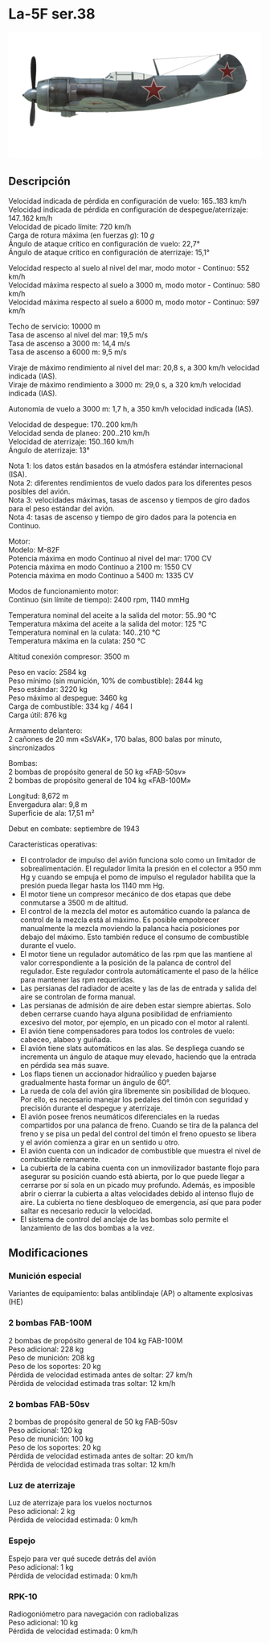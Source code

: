 # La-5F ser.38  
  
![la5s38](../images/la5s38.png)  
  
## Descripción  
  
Velocidad indicada de pérdida en configuración de vuelo: 165..183 km/h  
Velocidad indicada de pérdida en configuración de despegue/aterrizaje: 147..162 km/h  
Velocidad de picado límite: 720 km/h  
Carga de rotura máxima (en fuerzas <i>g</i>): 10 <i>g</i>  
Ángulo de ataque crítico en configuración de vuelo: 22,7°  
Ángulo de ataque crítico en configuración de aterrizaje: 15,1°  
  
Velocidad respecto al suelo al nivel del mar, modo motor - Continuo: 552 km/h  
Velocidad máxima respecto al suelo a 3000 m, modo motor - Continuo: 580 km/h  
Velocidad máxima respecto al suelo a 6000 m, modo motor - Continuo: 597 km/h  
  
Techo de servicio: 10000 m  
Tasa de ascenso al nivel del mar: 19,5 m/s  
Tasa de ascenso a 3000 m: 14,4 m/s  
Tasa de ascenso a 6000 m: 9,5 m/s  
  
Viraje de máximo rendimiento al nivel del mar: 20,8 s, a 300 km/h velocidad indicada (IAS).  
Viraje de máximo rendimiento a 3000 m: 29,0 s, a 320 km/h velocidad indicada (IAS).  
  
Autonomía de vuelo a 3000 m: 1,7 h, a 350 km/h velocidad indicada (IAS).  
  
Velocidad de despegue: 170..200 km/h  
Velocidad senda de planeo: 200..210 km/h  
Velocidad de aterrizaje: 150..160 km/h  
Ángulo de aterrizaje: 13°  
  
Nota 1: los datos están basados en la atmósfera estándar internacional (ISA).  
Nota 2: diferentes rendimientos de vuelo dados para los diferentes pesos posibles del avión.  
Nota 3: velocidades máximas, tasas de ascenso y tiempos de giro dados para el peso estándar del avión.  
Nota 4: tasas de ascenso y tiempo de giro dados para la potencia en Continuo.  
  
Motor:  
Modelo: M-82F  
Potencia máxima en modo Continuo al nivel del mar: 1700 CV  
Potencia máxima en modo Continuo a 2100 m: 1550 CV  
Potencia máxima en modo Continuo a 5400 m: 1335 CV  
  
Modos de funcionamiento motor:  
Continuo (sin límite de tiempo): 2400 rpm, 1140 mmHg  
  
Temperatura nominal del aceite a la salida del motor: 55..90 °C  
Temperatura máxima del aceite a la salida del motor: 125 °C  
Temperatura nominal en la culata: 140..210 °C  
Temperatura máxima en la culata: 250 °C  
  
Altitud conexión compresor: 3500 m  
  
Peso en vacío: 2584 kg  
Peso mínimo (sin munición, 10% de combustible): 2844 kg  
Peso estándar: 3220 kg  
Peso máximo al despegue: 3460 kg  
Carga de combustible: 334 kg / 464 l  
Carga útil: 876 kg  
  
Armamento delantero:  
2 cañones de 20 mm «SsVAK», 170 balas, 800 balas por minuto, sincronizados  
  
Bombas:  
2 bombas de propósito general de 50 kg «FAB-50sv»  
2 bombas de propósito general de 104 kg «FAB-100M»  
  
Longitud: 8,672 m  
Envergadura alar: 9,8 m  
Superficie de ala: 17,51 m²  
  
Debut en combate: septiembre de 1943  
  
Características operativas:  
- El controlador de impulso del avión funciona solo como un limitador de sobrealimentación. El regulador limita la presión en el colector a 950 mm Hg y cuando se empuja el pomo de impulso el regulador habilita que la presión pueda llegar hasta los 1140 mm Hg.  
- El motor tiene un compresor mecánico de dos etapas que debe conmutarse a 3500 m de altitud.  
- El control de la mezcla del motor es automático cuando la palanca de control de la mezcla está al máximo. Es posible empobrecer manualmente la mezcla moviendo la palanca hacia posiciones por debajo del máximo. Esto también reduce el consumo de combustible durante el vuelo.  
- El motor tiene un regulador automático de las rpm que las mantiene al valor correspondiente a la posición de la palanca de control del regulador. Este regulador controla automáticamente el paso de la hélice para mantener las rpm requeridas.  
- Las persianas del radiador de aceite y las de las de entrada y salida del aire se controlan de forma manual.  
- Las persianas de admisión de aire deben estar siempre abiertas. Solo deben cerrarse cuando haya alguna posibilidad de enfriamiento excesivo del motor, por ejemplo, en un picado con el motor al ralentí.  
- El avión tiene compensadores para todos los controles de vuelo: cabeceo, alabeo y guiñada.  
- El avión tiene slats automáticos en las alas. Se despliega cuando se incrementa un ángulo de ataque muy elevado, haciendo que la entrada en pérdida sea más suave.  
- Los flaps tienen un accionador hidraúlico y pueden bajarse gradualmente hasta formar un ángulo de 60°.  
- La rueda de cola del avión gira libremente sin posibilidad de bloqueo. Por ello, es necesario manejar los pedales del timón con seguridad y precisión durante el despegue y aterrizaje.  
- El avión posee frenos neumáticos diferenciales en la ruedas compartidos por una palanca de freno. Cuando se tira de la palanca del freno y se pisa un pedal del control del timón el freno opuesto se libera y el avión comienza a girar en un sentido u otro.  
- El avión cuenta con un indicador de combustible que muestra el nivel de combustible remanente.  
- La cubierta de la cabina cuenta con un inmovilizador bastante flojo para asegurar su posición cuando está abierta, por lo que puede llegar a cerrarse por sí sola en un picado muy profundo. Además, es imposible abrir o cierrar la cubierta a altas velocidades debido al intenso flujo de aire. La cubierta no tiene desbloqueo de emergencia, así que para poder saltar es necesario reducir la velocidad.  
- El sistema de control del anclaje de las bombas solo permite el lanzamiento de las dos bombas a la vez.  
  
## Modificaciones  
  
  
### Munición especial  
  
Variantes de equipamiento: balas antiblindaje (AP) o altamente explosivas (HE)  
  
### 2 bombas FAB-100M  
  
2 bombas de propósito general de 104 kg FAB-100M  
Peso adicional: 228 kg  
Peso de munición: 208 kg  
Peso de los soportes: 20 kg  
Pérdida de velocidad estimada antes de soltar: 27 km/h  
Pérdida de velocidad estimada tras soltar: 12 km/h  
  
### 2 bombas FAB-50sv  
  
2 bombas de propósito general de 50 kg FAB-50sv  
Peso adicional: 120 kg  
Peso de munición: 100 kg  
Peso de los soportes: 20 kg  
Pérdida de velocidad estimada antes de soltar: 20 km/h  
Pérdida de velocidad estimada tras soltar: 12 km/h  ﻿
  
### Luz de aterrizaje  
  
Luz de aterrizaje para los vuelos nocturnos  
Peso adicional: 2 kg  
Pérdida de velocidad estimada: 0 km/h  ﻿
  
### Espejo  
  
Espejo para ver qué sucede detrás del avión  
Peso adicional: 1 kg  
Pérdida de velocidad estimada: 0 km/h  ﻿
  
### RPK-10  
  
Radiogoniómetro para navegación con radiobalizas  
Peso adicional: 10 kg  
Pérdida de velocidad estimada: 0 km/h  
